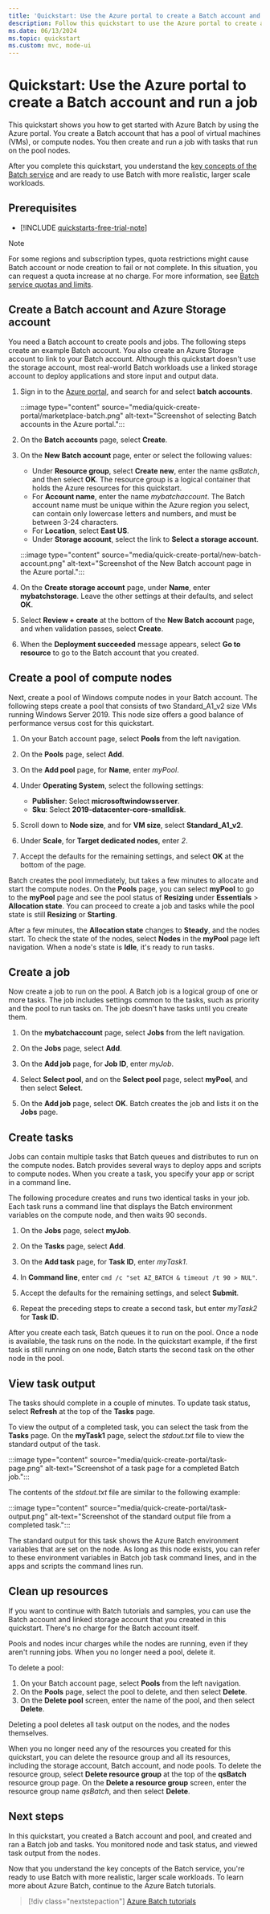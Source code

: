 ```yaml
---
title: 'Quickstart: Use the Azure portal to create a Batch account and run a job'
description: Follow this quickstart to use the Azure portal to create a Batch account, a pool of compute nodes, and a job that runs basic tasks on the pool.
ms.date: 06/13/2024
ms.topic: quickstart
ms.custom: mvc, mode-ui
---
```


# Quickstart: Use the Azure portal to create a Batch account and run a job

This quickstart shows you how to get started with Azure Batch by using the Azure portal. You create a Batch account that has a pool of virtual machines (VMs), or compute nodes. You then create and run a job with tasks that run on the pool nodes.

After you complete this quickstart, you understand the [key concepts of the Batch service](batch-service-workflow-features.md) and are ready to use Batch with more realistic, larger scale workloads.

## Prerequisites

- [!INCLUDE [quickstarts-free-trial-note](~/reusable-content/ce-skilling/azure/includes/quickstarts-free-trial-note.md)]

>[!NOTE]
>For some regions and subscription types, quota restrictions might cause Batch account or node creation to fail or not complete. In this situation, you can request a quota increase at no charge. For more information, see [Batch service quotas and limits](batch-quota-limit.md).

<a name="create-a-batch-account"></a>
## Create a Batch account and Azure Storage account

You need a Batch account to create pools and jobs. The following steps create an example Batch account. You also create an Azure Storage account to link to your Batch account. Although this quickstart doesn't use the storage account, most real-world Batch workloads use a linked storage account to deploy applications and store input and output data.

1. Sign in to the [Azure portal](https://portal.azure.com), and search for and select **batch accounts**.

   :::image type="content" source="media/quick-create-portal/marketplace-batch.png" alt-text="Screenshot of selecting Batch accounts in the Azure portal.":::

1. On the **Batch accounts** page, select **Create**.

1. On the **New Batch account** page, enter or select the following values:

   - Under **Resource group**, select **Create new**, enter the name *qsBatch*, and then select **OK**. The resource group is a logical container that holds the Azure resources for this quickstart.
   - For **Account name**, enter the name *mybatchaccount*. The Batch account name must be unique within the Azure region you select, can contain only lowercase letters and numbers, and must be between 3-24 characters.
   - For **Location**, select **East US**.
   - Under **Storage account**, select the link to **Select a storage account**.

   :::image type="content" source="media/quick-create-portal/new-batch-account.png" alt-text="Screenshot of the New Batch account page in the Azure portal.":::

1. On the **Create storage account** page, under **Name**, enter **mybatchstorage**. Leave the other settings at their defaults, and select **OK**.

1. Select **Review + create** at the bottom of the **New Batch account** page, and when validation passes, select **Create**.

1. When the **Deployment succeeded** message appears, select **Go to resource** to go to the Batch account that you created.

## Create a pool of compute nodes

Next, create a pool of Windows compute nodes in your Batch account. The following steps create a pool that consists of two Standard_A1_v2 size VMs running Windows Server 2019. This node size offers a good balance of performance versus cost for this quickstart.

1. On your Batch account page, select **Pools** from the left navigation.

1. On the **Pools** page, select **Add**.

1. On the **Add pool** page, for **Name**, enter *myPool*.

1. Under **Operating System**, select the following settings:
   - **Publisher**: Select **microsoftwindowsserver**.
   - **Sku**: Select **2019-datacenter-core-smalldisk**.

1. Scroll down to **Node size**, and for **VM size**, select **Standard_A1_v2**.

1. Under **Scale**, for **Target dedicated nodes**, enter *2*.

1. Accept the defaults for the remaining settings, and select **OK** at the bottom of the page.

Batch creates the pool immediately, but takes a few minutes to allocate and start the compute nodes. On the **Pools** page, you can select **myPool** to go to the **myPool** page and see the pool status of **Resizing** under **Essentials** > **Allocation state**. You can proceed to create a job and tasks while the pool state is still **Resizing** or **Starting**.

After a few minutes, the **Allocation state** changes to **Steady**, and the nodes start. To check the state of the nodes, select **Nodes** in the **myPool** page left navigation. When a node's state is **Idle**, it's ready to run tasks.

## Create a job

Now create a job to run on the pool. A Batch job is a logical group of one or more tasks. The job includes settings common to the tasks, such as priority and the pool to run tasks on. The job doesn't have tasks until you create them.

1. On the **mybatchaccount** page, select **Jobs** from the left navigation.

1. On the **Jobs** page, select **Add**.

1. On the **Add job** page, for **Job ID**, enter *myJob*.

1. Select **Select pool**, and on the **Select pool** page, select **myPool**, and then select **Select**.

1. On the **Add job** page, select **OK**. Batch creates the job and lists it on the **Jobs** page.

## Create tasks

Jobs can contain multiple tasks that Batch queues and distributes to run on the compute nodes. Batch provides several ways to deploy apps and scripts to compute nodes. When you create a task, you specify your app or script in a command line. 

The following procedure creates and runs two identical tasks in your job. Each task runs a command line that displays the Batch environment variables on the compute node, and then waits 90 seconds.

1. On the **Jobs** page, select **myJob**.

1. On the **Tasks** page, select **Add**.

1. On the **Add task** page, for **Task ID**, enter *myTask1*.

1. In **Command line**, enter `cmd /c "set AZ_BATCH & timeout /t 90 > NUL"`.

1. Accept the defaults for the remaining settings, and select **Submit**.

1. Repeat the preceding steps to create a second task, but enter *myTask2* for **Task ID**.

After you create each task, Batch queues it to run on the pool. Once a node is available, the task runs on the node. In the quickstart example, if the first task is still running on one node, Batch starts the second task on the other node in the pool.

## View task output

The tasks should complete in a couple of minutes. To update task status, select **Refresh** at the top of the **Tasks** page.

To view the output of a completed task, you can select the task from the **Tasks** page. On the **myTask1** page, select the *stdout.txt* file to view the standard output of the task.

:::image type="content" source="media/quick-create-portal/task-page.png" alt-text="Screenshot of a task page for a completed Batch job.":::

The contents of the *stdout.txt* file are similar to the following example:

:::image type="content" source="media/quick-create-portal/task-output.png" alt-text="Screenshot of the standard output file from a completed task.":::

The standard output for this task shows the Azure Batch environment variables that are set on the node. As long as this node exists, you can refer to these environment variables in Batch job task command lines, and in the apps and scripts the command lines run.

## Clean up resources

If you want to continue with Batch tutorials and samples, you can use the Batch account and linked storage account that you created in this quickstart. There's no charge for the Batch account itself.

Pools and nodes incur charges while the nodes are running, even if they aren't running jobs. When you no longer need a pool, delete it.

To delete a pool:

1. On your Batch account page, select **Pools** from the left navigation.
1. On the **Pools** page, select the pool to delete, and then select **Delete**.
1. On the **Delete pool** screen, enter the name of the pool, and then select **Delete**.

Deleting a pool deletes all task output on the nodes, and the nodes themselves.

When you no longer need any of the resources you created for this quickstart, you can delete the resource group and all its resources, including the storage account, Batch account, and node pools. To delete the resource group, select **Delete resource group** at the top of the **qsBatch** resource group page. On the **Delete a resource group** screen, enter the resource group name *qsBatch*, and then select **Delete**.

## Next steps

In this quickstart, you created a Batch account and pool, and created and ran a Batch job and tasks. You monitored node and task status, and viewed task output from the nodes.

Now that you understand the key concepts of the Batch service, you're ready to use Batch with more realistic, larger scale workloads. To learn more about Azure Batch, continue to the Azure Batch tutorials.

> [!div class="nextstepaction"]
> [Azure Batch tutorials](./tutorial-parallel-dotnet.md)
